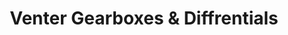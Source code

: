 ---
title: "Venter Gearboxes & Diffrentials"
url: /waterval/venter-gearboxes-und-diffrentials/
shop: Autowerkstatt
---